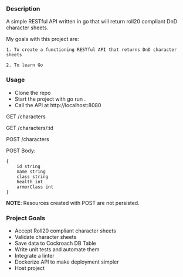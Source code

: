 ### Description
A simple RESTful API written in go that will return roll20 compliant DnD character sheets. 

My goals with this project are: 

    1. To create a functioning RESTful API that returns DnD character sheets
    
    2. To learn Go

### Usage
* Clone the repo
* Start the project with go run .
* Call the API at http://localhost:8080

GET /characters

GET /characters/:id

POST /characters

POST Body:

```
{
	id string
	name string
	class string
	health int
	armorClass int
}
```

**NOTE**: Resources created with POST are not persisted. 

### Project Goals

* Accept Roll20 compliant character sheets
* Validate character sheets
* Save data to Cockroach DB Table
* Write unit tests and automate them
* Integrate a linter
* Dockerize API to make deployment simpler
* Host project
